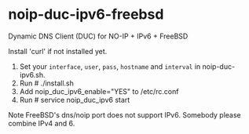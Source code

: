 # noip-duc-ipv6-freebsd
Dynamic DNS Client (DUC) for NO-IP + IPv6 + FreeBSD

Install 'curl' if not installed yet.

1. Set your `interface`, `user`, `pass`, `hostname` and `interval` in noip-duc-ipv6.sh.
2. Run # ./install.sh
3. Add noip_duc_ipv6_enable="YES" to /etc/rc.conf
4. Run # service noip_duc_ipv6 start

Note FreeBSD's dns/noip port does not support IPv6.
Somebody please combine IPv4 and 6.
